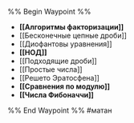 %% Begin Waypoint %%
- **[[Алгоритмы факторизации]]**
- [[Бесконечные цепные дроби]]
- [[Диофантовы уравнения]]
- **[[НОД]]**
- [[Подходящие дроби]]
- [[Простые числа]]
- [[Решето Эратосфена]]
- **[[Сравнения по модулю]]**
- **[[Числа Фибоначчи]]**

%% End Waypoint %%
#матан